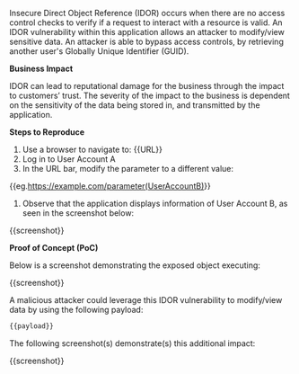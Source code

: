 Insecure Direct Object Reference (IDOR) occurs when there are no access control checks to verify if a request to interact with a resource is valid. An IDOR vulnerability within this application allows an attacker to modify/view sensitive data. An attacker is able to bypass access controls, by retrieving another user's Globally Unique Identifier (GUID).

**Business Impact**

IDOR can lead to reputational damage for the business through the impact to customers’ trust. The severity of the impact to the business is dependent on the sensitivity of the data being stored in, and transmitted by the application.

**Steps to Reproduce**

1. Use a browser to navigate to: {{URL}}
1. Log in to User Account A
1. In the URL bar, modify the parameter to a different value:

{{eg.<https://example.com/parameter(UserAccountB)>}}

1. Observe that the application displays information of User Account B, as seen in the screenshot below:  

{{screenshot}}

**Proof of Concept (PoC)**

Below is a screenshot demonstrating the exposed object executing:

{{screenshot}}

A malicious attacker could leverage this IDOR vulnerability to modify/view data by using the following payload:  
  
``` bash
{{payload}}
```

The following screenshot(s) demonstrate(s) this additional impact:

{{screenshot}}

